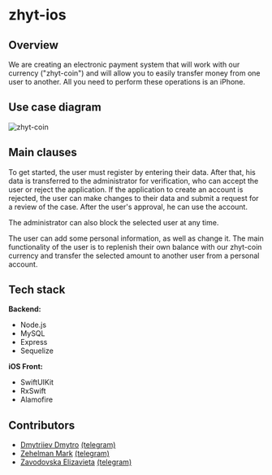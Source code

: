 # zhyt-ios

## Overview

We are creating an electronic payment system that will work with our currency ("zhyt-coin") and will allow you to easily transfer money from one user to another. All you need to perform these operations is an iPhone.

## Use case diagram

![zhyt-coin](https://user-images.githubusercontent.com/54912616/163831250-e49168c8-bfee-4113-bc1f-ff559b081aa8.jpg)

## Main clauses

To get started, the user must register by entering their data. After that, his data is transferred to the administrator for verification, who can accept the user or reject the application. If the application to create an account is rejected, the user can make changes to their data and submit a request for a review of the case. After the user's approval, he can use the account.

The administrator can also block the selected user at any time.

The user can add some personal information, as well as change it. The main functionality of the user is to replenish their own balance with our zhyt-coin currency and transfer the selected amount to another user from a personal account.

## Tech stack
**Backend:**
* Node.js
* MySQL
* Express
* Sequelize

**iOS Front:**
* SwiftUIKit
* RxSwift
* Alamofire

## Contributors
* [Dmytriiev Dmytro](https://github.com/dirayser) [(telegram)](https://t.me/dirayser)
* [Zehelman Mark](https://github.com/zemark-prog) [(telegram)](https://t.me/zemark_ua)
* [Zavodovska Elizavieta](https://github.com/zavad4) [(telegram)](https://t.me/zavad4)

